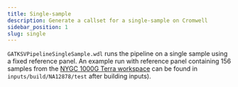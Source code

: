 ```yaml
---
title: Single-sample
description: Generate a callset for a single-sample on Cromwell
sidebar_position: 1
slug: single
---
```


`GATKSVPipelineSingleSample.wdl` runs the pipeline on a single sample using 
a fixed reference panel. An example run with reference panel containing 156 
samples from the 
[NYGC 1000G Terra workspace](https://app.terra.bio/#workspaces/anvil-datastorage/1000G-high-coverage-2019)
can be found in `inputs/build/NA12878/test` after building inputs).